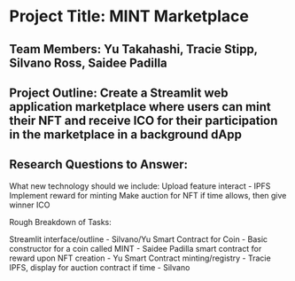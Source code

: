 # Project Title: MINT Marketplace

## Team Members: Yu Takahashi, Tracie Stipp, Silvano Ross, Saidee Padilla

## Project Outline: Create a Streamlit web application marketplace where users can mint their NFT and receive ICO for their participation in the marketplace in a background dApp

## Research Questions to Answer: 

What new technology should we include:
Upload feature interact - IPFS
Implement reward for minting
Make auction for NFT if time allows, then give winner ICO


Rough Breakdown of Tasks: 

Streamlit interface/outline - Silvano/Yu
Smart Contract for Coin - Basic constructor for a coin called MINT - Saidee Padilla
smart contract for reward upon NFT creation -  Yu
Smart Contract minting/registry - Tracie 
IPFS, display for auction contract if time - Silvano
